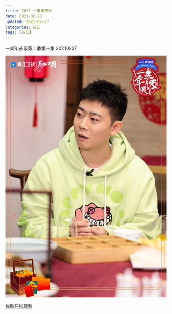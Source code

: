 ```yaml
---
title: 2021_一桌年夜饭
date: 2021-02-23
updated: 2021-02-27
categories: 综艺
tags: [综艺]
---
```


一桌年夜饭第二季第十集 20210227

![](https://raw.githubusercontent.com/rhenginium/image/main/20210225074608692381846.jpg)

[优酷在线观看](https://v.youku.com/v_show/id_XNTExMDI1ODY3Ng==.html?spm=a2hbt.13141534.1_3.1&s=eaffbd05d57a4920a7fb)


